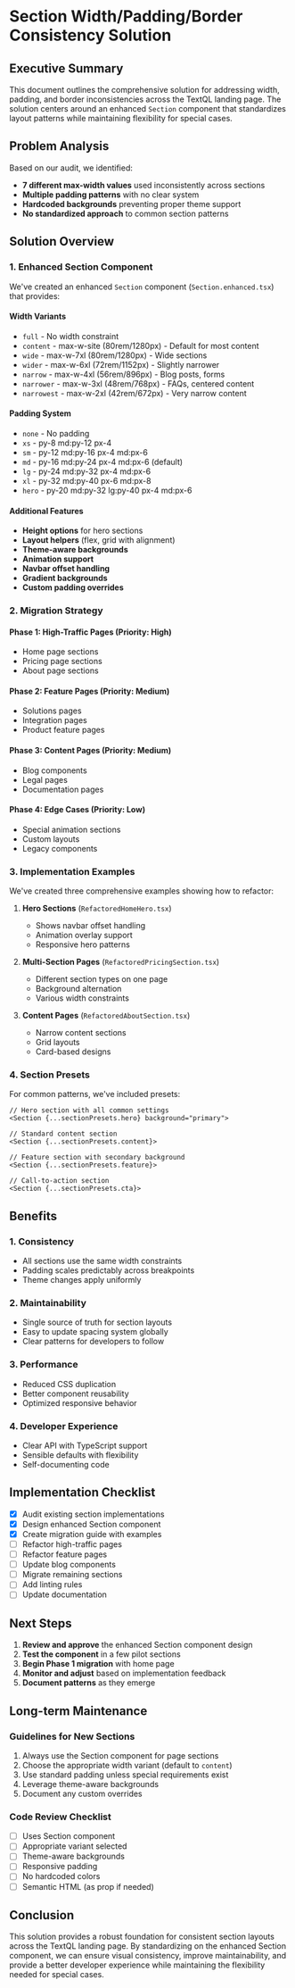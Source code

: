 # Section Width/Padding/Border Consistency Solution

## Executive Summary

This document outlines the comprehensive solution for addressing width, padding, and border inconsistencies across the TextQL landing page. The solution centers around an enhanced `Section` component that standardizes layout patterns while maintaining flexibility for special cases.

## Problem Analysis

Based on our audit, we identified:
- **7 different max-width values** used inconsistently across sections
- **Multiple padding patterns** with no clear system
- **Hardcoded backgrounds** preventing proper theme support
- **No standardized approach** to common section patterns

## Solution Overview

### 1. Enhanced Section Component

We've created an enhanced `Section` component (`Section.enhanced.tsx`) that provides:

#### Width Variants
- `full` - No width constraint
- `content` - max-w-site (80rem/1280px) - Default for most content
- `wide` - max-w-7xl (80rem/1280px) - Wide sections
- `wider` - max-w-6xl (72rem/1152px) - Slightly narrower
- `narrow` - max-w-4xl (56rem/896px) - Blog posts, forms
- `narrower` - max-w-3xl (48rem/768px) - FAQs, centered content
- `narrowest` - max-w-2xl (42rem/672px) - Very narrow content

#### Padding System
- `none` - No padding
- `xs` - py-8 md:py-12 px-4
- `sm` - py-12 md:py-16 px-4 md:px-6
- `md` - py-16 md:py-24 px-4 md:px-6 (default)
- `lg` - py-24 md:py-32 px-4 md:px-6
- `xl` - py-32 md:py-40 px-6 md:px-8
- `hero` - py-20 md:py-32 lg:py-40 px-4 md:px-6

#### Additional Features
- **Height options** for hero sections
- **Layout helpers** (flex, grid with alignment)
- **Theme-aware backgrounds**
- **Animation support**
- **Navbar offset handling**
- **Gradient backgrounds**
- **Custom padding overrides**

### 2. Migration Strategy

#### Phase 1: High-Traffic Pages (Priority: High)
- Home page sections
- Pricing page sections
- About page sections

#### Phase 2: Feature Pages (Priority: Medium)
- Solutions pages
- Integration pages
- Product feature pages

#### Phase 3: Content Pages (Priority: Medium)
- Blog components
- Legal pages
- Documentation pages

#### Phase 4: Edge Cases (Priority: Low)
- Special animation sections
- Custom layouts
- Legacy components

### 3. Implementation Examples

We've created three comprehensive examples showing how to refactor:

1. **Hero Sections** (`RefactoredHomeHero.tsx`)
   - Shows navbar offset handling
   - Animation overlay support
   - Responsive hero patterns

2. **Multi-Section Pages** (`RefactoredPricingSection.tsx`)
   - Different section types on one page
   - Background alternation
   - Various width constraints

3. **Content Pages** (`RefactoredAboutSection.tsx`)
   - Narrow content sections
   - Grid layouts
   - Card-based designs

### 4. Section Presets

For common patterns, we've included presets:

```tsx
// Hero section with all common settings
<Section {...sectionPresets.hero} background="primary">

// Standard content section
<Section {...sectionPresets.content}>

// Feature section with secondary background
<Section {...sectionPresets.feature}>

// Call-to-action section
<Section {...sectionPresets.cta}>
```

## Benefits

### 1. Consistency
- All sections use the same width constraints
- Padding scales predictably across breakpoints
- Theme changes apply uniformly

### 2. Maintainability
- Single source of truth for section layouts
- Easy to update spacing system globally
- Clear patterns for developers to follow

### 3. Performance
- Reduced CSS duplication
- Better component reusability
- Optimized responsive behavior

### 4. Developer Experience
- Clear API with TypeScript support
- Sensible defaults with flexibility
- Self-documenting code

## Implementation Checklist

- [x] Audit existing section implementations
- [x] Design enhanced Section component
- [x] Create migration guide with examples
- [ ] Refactor high-traffic pages
- [ ] Refactor feature pages
- [ ] Update blog components
- [ ] Migrate remaining sections
- [ ] Add linting rules
- [ ] Update documentation

## Next Steps

1. **Review and approve** the enhanced Section component design
2. **Test the component** in a few pilot sections
3. **Begin Phase 1 migration** with home page
4. **Monitor and adjust** based on implementation feedback
5. **Document patterns** as they emerge

## Long-term Maintenance

### Guidelines for New Sections
1. Always use the Section component for page sections
2. Choose the appropriate width variant (default to `content`)
3. Use standard padding unless special requirements exist
4. Leverage theme-aware backgrounds
5. Document any custom overrides

### Code Review Checklist
- [ ] Uses Section component
- [ ] Appropriate variant selected
- [ ] Theme-aware backgrounds
- [ ] Responsive padding
- [ ] No hardcoded colors
- [ ] Semantic HTML (as prop if needed)

## Conclusion

This solution provides a robust foundation for consistent section layouts across the TextQL landing page. By standardizing on the enhanced Section component, we can ensure visual consistency, improve maintainability, and provide a better developer experience while maintaining the flexibility needed for special cases.